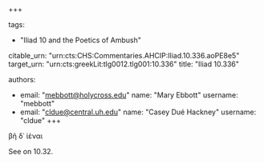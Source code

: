 +++

tags:
- "Iliad 10 and the Poetics of Ambush"

citable_urn: "urn:cts:CHS:Commentaries.AHCIP:Iliad.10.336.aoPE8e5"
target_urn: "urn:cts:greekLit:tlg0012.tlg001:10.336"
title: "Iliad 10.336"

authors:
- email: "mebbott@holycross.edu"
  name: "Mary Ebbott"
  username: "mebbott"
- email: "cldue@central.uh.edu"
  name: "Casey Dué Hackney"
  username: "cldue"
+++

<p>βῆ δ᾽ ἰέναι  </p><p>See on 10.32. </p>